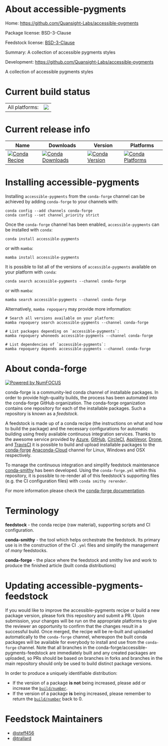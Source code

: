 About accessible-pygments
=========================

Home: https://github.com/Quansight-Labs/accessible-pygments

Package license: BSD-3-Clause

Feedstock license: [BSD-3-Clause](https://github.com/conda-forge/accessible-pygments-feedstock/blob/main/LICENSE.txt)

Summary: A collection of accessible pygments styles

Development: https://github.com/Quansight-Labs/accessible-pygments

A collection of accessible pygments styles


Current build status
====================


<table><tr><td>All platforms:</td>
    <td>
      <a href="https://dev.azure.com/conda-forge/feedstock-builds/_build/latest?definitionId=17597&branchName=main">
        <img src="https://dev.azure.com/conda-forge/feedstock-builds/_apis/build/status/accessible-pygments-feedstock?branchName=main">
      </a>
    </td>
  </tr>
</table>

Current release info
====================

| Name | Downloads | Version | Platforms |
| --- | --- | --- | --- |
| [![Conda Recipe](https://img.shields.io/badge/recipe-accessible--pygments-green.svg)](https://anaconda.org/conda-forge/accessible-pygments) | [![Conda Downloads](https://img.shields.io/conda/dn/conda-forge/accessible-pygments.svg)](https://anaconda.org/conda-forge/accessible-pygments) | [![Conda Version](https://img.shields.io/conda/vn/conda-forge/accessible-pygments.svg)](https://anaconda.org/conda-forge/accessible-pygments) | [![Conda Platforms](https://img.shields.io/conda/pn/conda-forge/accessible-pygments.svg)](https://anaconda.org/conda-forge/accessible-pygments) |

Installing accessible-pygments
==============================

Installing `accessible-pygments` from the `conda-forge` channel can be achieved by adding `conda-forge` to your channels with:

```
conda config --add channels conda-forge
conda config --set channel_priority strict
```

Once the `conda-forge` channel has been enabled, `accessible-pygments` can be installed with `conda`:

```
conda install accessible-pygments
```

or with `mamba`:

```
mamba install accessible-pygments
```

It is possible to list all of the versions of `accessible-pygments` available on your platform with `conda`:

```
conda search accessible-pygments --channel conda-forge
```

or with `mamba`:

```
mamba search accessible-pygments --channel conda-forge
```

Alternatively, `mamba repoquery` may provide more information:

```
# Search all versions available on your platform:
mamba repoquery search accessible-pygments --channel conda-forge

# List packages depending on `accessible-pygments`:
mamba repoquery whoneeds accessible-pygments --channel conda-forge

# List dependencies of `accessible-pygments`:
mamba repoquery depends accessible-pygments --channel conda-forge
```


About conda-forge
=================

[![Powered by
NumFOCUS](https://img.shields.io/badge/powered%20by-NumFOCUS-orange.svg?style=flat&colorA=E1523D&colorB=007D8A)](https://numfocus.org)

conda-forge is a community-led conda channel of installable packages.
In order to provide high-quality builds, the process has been automated into the
conda-forge GitHub organization. The conda-forge organization contains one repository
for each of the installable packages. Such a repository is known as a *feedstock*.

A feedstock is made up of a conda recipe (the instructions on what and how to build
the package) and the necessary configurations for automatic building using freely
available continuous integration services. Thanks to the awesome service provided by
[Azure](https://azure.microsoft.com/en-us/services/devops/), [GitHub](https://github.com/),
[CircleCI](https://circleci.com/), [AppVeyor](https://www.appveyor.com/),
[Drone](https://cloud.drone.io/welcome), and [TravisCI](https://travis-ci.com/)
it is possible to build and upload installable packages to the
[conda-forge](https://anaconda.org/conda-forge) [Anaconda-Cloud](https://anaconda.org/)
channel for Linux, Windows and OSX respectively.

To manage the continuous integration and simplify feedstock maintenance
[conda-smithy](https://github.com/conda-forge/conda-smithy) has been developed.
Using the ``conda-forge.yml`` within this repository, it is possible to re-render all of
this feedstock's supporting files (e.g. the CI configuration files) with ``conda smithy rerender``.

For more information please check the [conda-forge documentation](https://conda-forge.org/docs/).

Terminology
===========

**feedstock** - the conda recipe (raw material), supporting scripts and CI configuration.

**conda-smithy** - the tool which helps orchestrate the feedstock.
                   Its primary use is in the construction of the CI ``.yml`` files
                   and simplify the management of *many* feedstocks.

**conda-forge** - the place where the feedstock and smithy live and work to
                  produce the finished article (built conda distributions)


Updating accessible-pygments-feedstock
======================================

If you would like to improve the accessible-pygments recipe or build a new
package version, please fork this repository and submit a PR. Upon submission,
your changes will be run on the appropriate platforms to give the reviewer an
opportunity to confirm that the changes result in a successful build. Once
merged, the recipe will be re-built and uploaded automatically to the
`conda-forge` channel, whereupon the built conda packages will be available for
everybody to install and use from the `conda-forge` channel.
Note that all branches in the conda-forge/accessible-pygments-feedstock are
immediately built and any created packages are uploaded, so PRs should be based
on branches in forks and branches in the main repository should only be used to
build distinct package versions.

In order to produce a uniquely identifiable distribution:
 * If the version of a package **is not** being increased, please add or increase
   the [``build/number``](https://docs.conda.io/projects/conda-build/en/latest/resources/define-metadata.html#build-number-and-string).
 * If the version of a package **is** being increased, please remember to return
   the [``build/number``](https://docs.conda.io/projects/conda-build/en/latest/resources/define-metadata.html#build-number-and-string)
   back to 0.

Feedstock Maintainers
=====================

* [@steff456](https://github.com/steff456/)
* [@trallard](https://github.com/trallard/)

